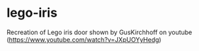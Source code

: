 # lego-iris
Recreation of Lego iris door shown by GusKirchhoff on youtube (https://www.youtube.com/watch?v=JXpUOYyHedg)
